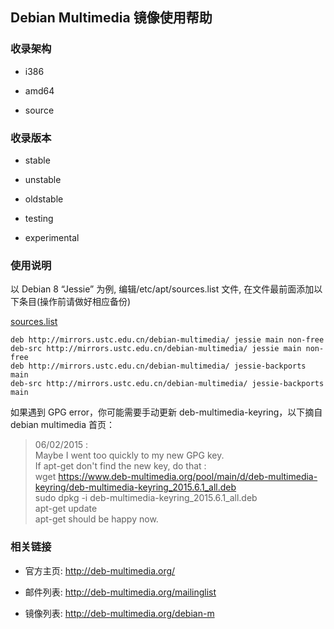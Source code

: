 ---
---

## Debian Multimedia 镜像使用帮助

### 收录架构

- i386

- amd64

- source

### 收录版本

- stable

- unstable

- oldstable

- testing

- experimental

### 使用说明

以 Debian 8 “Jessie” 为例, 编辑/etc/apt/sources.list 文件, 在文件最前面添加以下条目(操作前请做好相应备份)

[sources.list](/wiki/_export/code/mirrors/help/sources435f-3.list?codeblock=0 "下载片段")

    deb http://mirrors.ustc.edu.cn/debian-multimedia/ jessie main non-free
    deb-src http://mirrors.ustc.edu.cn/debian-multimedia/ jessie main non-free
    deb http://mirrors.ustc.edu.cn/debian-multimedia/ jessie-backports main
    deb-src http://mirrors.ustc.edu.cn/debian-multimedia/ jessie-backports main

如果遇到 GPG error，你可能需要手动更新 deb-multimedia-keyring，以下摘自 debian multimedia 首页：

> 06/02/2015 :  
> Maybe I went too quickly to my new GPG key.  
> If apt-get don't find the new key, do that :  
> wget https://www.deb-multimedia.org/pool/main/d/deb-multimedia-keyring/deb-multimedia-keyring_2015.6.1_all.deb  
> sudo dpkg -i deb-multimedia-keyring_2015.6.1_all.deb  
> apt-get update  
> apt-get should be happy now.

### 相关链接

- 官方主页: <http://deb-multimedia.org/>

- 邮件列表: <http://deb-multimedia.org/mailinglist>

- 镜像列表: <http://deb-multimedia.org/debian-m>
